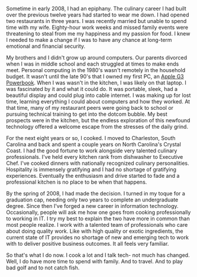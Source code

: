 Sometime in early 2008, I had an epiphany. The culinary career I had built over the previous twelve years had started to wear me down. I had opened two restaurants in three years. I was recently married but unable to spend time with my wife. Eighty-hour work weeks and missed family events were threatening to steal from me my happiness and my passion for food. I knew I needed to make a change if I was to have any chance at long-term emotional and financial security.

My brothers and I didn't grow up around computers. Our parents divorced when I was in middle school and each struggled at times to make ends meet. Personal computing in the 1980's wasn't remotely in the household budget. It wasn't until the late 90's that I owned my first PC, an [Apple G3 Powerbook](https://en.wikipedia.org/wiki/PowerBook_G3). When I was wasn't in the kitchen, I was likely on that laptop. I was fascinated by it and what it could do. It was portable, sleek, had a beautiful display and could plug into cable internet. I was making up for lost time, learning everything I could about computers and how they worked. At that time, many of my restaurant peers were going back to school or pursuing technical training to get into the dotcom bubble. My best prospects were in the kitchen, but the endless exploration of this newfound technology offered a welcome escape from the stresses of the daily grind.

For the next eight years or so, I cooked. I moved to Charleston, South Carolina and back and spent a couple years on North Carolina's Crystal Coast. I had the good fortune to work alongside very talented culinary professionals. I've held every kitchen rank from dishwasher to Executive Chef. I've cooked dinners with nationally recognized culinary personalities. Hospitality is immensely gratifying and I had no shortage of gratifying experiences. Eventually the enthusiasm and drive started to fade and a professional kitchen is no place to be when that happens.

By the spring of 2008, I had made the decision. I turned in my toque for a graduation cap, needing only two years to complete an undergraduate degree. Since then I've forged a new career in information technology. Occasionally, people will ask me how one goes from cooking professionally to working in IT. I try my best to explain the two have more in common than most people realize. I work with a talented team of professionals who care about doing quality work. Like with high quality or exotic ingredients, the current state of IT provides no shortage of new and emerging tech to work with to deliver positive business outcomes. It all feels very familiar.

So that's what I do now. I cook a lot and I talk tech- not much has changed. Well, I do have more time to spend with family. And to travel. And to play bad golf and to not catch fish.